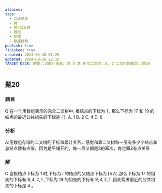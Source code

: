 ```yaml
---
aliases: 
tags:
  - 二级结论
  - 树
  - 树/二叉树
  - 数组
  - 犹豫
  - 数据结构
publish: true
finished: true
created: 2024-05-30 01:29
updated: 2024-08-26 22:19
TARGET DECK: 刷题::25DS-王道::第 5 章 树与二叉树::5. 2 二叉树的概念::题20
---
```

## 题20
### 题目
Q:在一个用数组表示的完全二叉树中, 根结点的下标为 1 , 那么下标为 17 和 19 的结点的最近公共祖先的下标是 ( ).
A. 1 
B. 2 
C. 4 
D. 8
### 分析
A:用数组存储的二叉树的下标和累计关系，感觉和算二叉树每一层有多少个结点和总结点数有点像，因为是平铺开的，每一层又都是2的幂次，肯定跟2有点关系
### 解
C
当根结点下标为 1 时,下标为 $i$ 的结点的父结点下标为 $\lfloor i/2\rfloor$ ,那么下标为 17 的祖先的下标有 $8,4,2,1$ ,下标为 19 的祖先的下标有 $9,4,2,1$ ,因此两者最近的公共祖先的下标是 4 。
